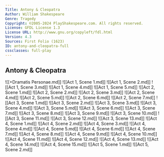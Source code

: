 ```yaml
---
Title: Antony & Cleopatra
Author: William Shakespeare
Genre: Tragedy
Copyright: ©2005-2024 PlayShakespeare.com. All rights reserved.
License: GFDL License 1.3
License URL: http://www.gnu.org/copyleft/fdl.html
Version: 4.3
Sources: First Folio (1623)
ID: antony-and-cleopatra-full
cssclasses: full-play
---
```


## Antony & Cleopatra

![[+Dramatis Personae.md]]
![[Act 1, Scene 1.md]]
![[Act 1, Scene 2.md]]
![[Act 1, Scene 3.md]]
![[Act 1, Scene 4.md]]
![[Act 1, Scene 5.md]]
![[Act 2, Scene 1.md]]
![[Act 2, Scene 2.md]]
![[Act 2, Scene 3.md]]
![[Act 2, Scene 4.md]]
![[Act 2, Scene 5.md]]
![[Act 2, Scene 6.md]]
![[Act 2, Scene 7.md]]
![[Act 3, Scene 1.md]]
![[Act 3, Scene 2.md]]
![[Act 3, Scene 3.md]]
![[Act 3, Scene 4.md]]
![[Act 3, Scene 5.md]]
![[Act 3, Scene 6.md]]
![[Act 3, Scene 7.md]]
![[Act 3, Scene 8.md]]
![[Act 3, Scene 9.md]]
![[Act 3, Scene 10.md]]
![[Act 3, Scene 11.md]]
![[Act 3, Scene 12.md]]
![[Act 3, Scene 13.md]]
![[Act 4, Scene 1.md]]
![[Act 4, Scene 2.md]]
![[Act 4, Scene 3.md]]
![[Act 4, Scene 4.md]]
![[Act 4, Scene 5.md]]
![[Act 4, Scene 6.md]]
![[Act 4, Scene 7.md]]
![[Act 4, Scene 8.md]]
![[Act 4, Scene 9.md]]
![[Act 4, Scene 10.md]]
![[Act 4, Scene 11.md]]
![[Act 4, Scene 12.md]]
![[Act 4, Scene 13.md]]
![[Act 4, Scene 14.md]]
![[Act 4, Scene 15.md]]
![[Act 5, Scene 1.md]]
![[Act 5, Scene 2.md]]
